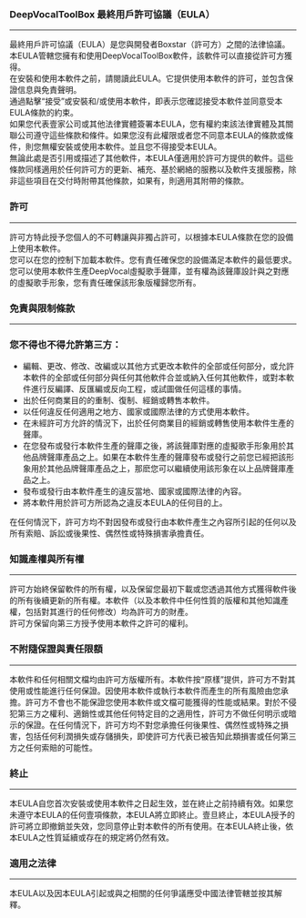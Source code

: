 ### DeepVocalToolBox 最終用戶許可協議（EULA）  
________

最終用戶許可協議（EULA）是您與開發者Boxstar（許可方）之間的法律協議。  
本EULA管轄您擁有和使用DeepVocalToolBox軟件，該軟件可以直接從許可方獲得。  
在安裝和使用本軟件之前，請閱讀此EULA。它提供使用本軟件的許可，並包含保證信息與免責聲明。  
通過點擊“接受”或安裝和/或使用本軟件，即表示您確認接受本軟件並同意受本EULA條款的約束。  
如果您代表壹家公司或其他法律實體簽署本EULA，您有權約束該法律實體及其關聯公司遵守這些條款和條件。如果您沒有此權限或者您不同意本EULA的條款或條件，則您無權安裝或使用本軟件。並且您不得接受本EULA。  
無論此處是否引用或描述了其他軟件，本EULA僅適用於許可方提供的軟件。這些條款同樣適用於任何許可方的更新、補充、基於網絡的服務以及軟件支援服務，除非這些項目在交付時附帶其他條款，如果有，則適用其附帶的條款。  

### 許可  
----  

許可方特此授予您個人的不可轉讓與非獨占許可，以根據本EULA條款在您的設備上使用本軟件。  
您可以在您的控制下加載本軟件。您有責任確保您的設備滿足本軟件的最低要求。  
您可以使用本軟件生產DeepVocal虛擬歌手聲庫，並有權為該聲庫設計與之對應的虛擬歌手形象，您有責任確保該形象版權歸您所有。  

### 免責與限制條款  
----  

### 您不得也不得允許第三方：  

- 編輯、更改、修改、改編或以其他方式更改本軟件的全部或任何部分，或允許本軟件的全部或任何部分與任何其他軟件合並或納入任何其他軟件，或對本軟件進行反編譯、反匯編或反向工程，或試圖做任何這樣的事情。  
- 出於任何商業目的的重制、復制、經銷或轉售本軟件。  
- 以任何違反任何適用之地方、國家或國際法律的方式使用本軟件。  
- 在未經許可方允許的情況下，出於任何商業目的經銷或轉售使用本軟件生產的聲庫。  
- 在您發布或發行本軟件生產的聲庫之後，將該聲庫對應的虛擬歌手形象用於其他品牌聲庫產品之上。如果在本軟件生產的聲庫發布或發行之前您已經把該形象用於其他品牌聲庫產品之上，那麽您可以繼續使用該形象在以上品牌聲庫產品之上。  
- 發布或發行由本軟件產生的違反當地、國家或國際法律的內容。  
- 將本軟件用於許可方所認為之違反本EULA的任何目的上。  

在任何情況下，許可方均不對因發布或發行由本軟件產生之內容所引起的任何以及所有索賠、訴訟或後果性、偶然性或特殊損害承擔責任。  

### 知識產權與所有權  
----  

許可方始終保留軟件的所有權，以及保留您最初下載或您透過其他方式獲得軟件後的所有後續更新的所有權。本軟件（以及本軟件中任何性質的版權和其他知識產權，包括對其進行的任何修改）均為許可方的財產。  
許可方保留向第三方授予使用本軟件之許可的權利。  

### 不附隨保證與責任限額  
----  

本軟件和任何相關文檔均由許可方版權所有。本軟件按“原樣”提供，許可方不對其使用或性能進行任何保證。因使用本軟件或執行本軟件而產生的所有風險由您承擔。許可方不會也不能保證您使用本軟件或文檔可能獲得的性能或結果。對於不侵犯第三方之權利、適銷性或其他任何特定目的之適用性，許可方不做任何明示或暗示的保證。在任何情況下，許可方均不對您承擔任何後果性、偶然性或特殊之損害，包括任何利潤損失或存儲損失，即使許可方代表已被告知此類損害或任何第三方之任何索賠的可能性。  

### 終止  
----  

本EULA自您首次安裝或使用本軟件之日起生效，並在終止之前持續有效。如果您未遵守本EULA的任何壹項條款，本EULA將立即終止。壹旦終止，本EULA授予的許可將立即撤銷並失效，您同意停止對本軟件的所有使用。在本EULA終止後，依本EULA之性質延續或存在的規定將仍然有效。  

### 適用之法律  
----  

本EULA以及因本EULA引起或與之相關的任何爭議應受中國法律管轄並按其解釋。